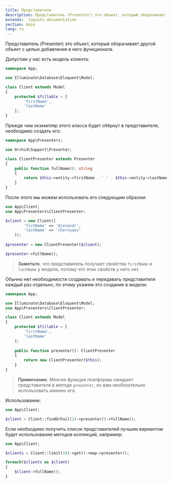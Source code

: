 ```yaml
---
title: Представители
description: Представитель (Presenter) это объект, который оборачивает другой объект с целью добавления в него функционала. 
extends: _layouts.documentation
section: main
lang: ru
---
```


Представитель (Presenter) это объект, который оборачивает другой объект с целью добавления в него функционала. 

Допустим у нас есть модель клиента:
```php
namespace App;

use Illuminate\Database\Eloquent\Model;

class Client extends Model
{
    protected $fillable = [
        'firstName',
        'lastName'
    ];
}
```

Прежде чем экземпляр этого класса будет обёрнут в представителя, необходимо создать его:

```php
namespace App\Presenters;

use Orchid\Support\Presenter;

class ClientPresenter extends Presenter
{
    public function fullName(): string
    {
        return $this->entity->firstName . ' ' . $this->entity->lastName;
    }
}
```

После этого мы можем использовать его следующим образом:

```php
use App\Client;
use App\Presenters\ClientPresenter;

$client = new Client([
        'fistName' => 'Alexandr',
        'lastName' => 'Chernyaev'
    ]);
    
$presenter = new ClientPresenter($client);

$presenter->fullName();
```

> **Заметьте**, что представитель получает свойства `firstName` и `lastName` у модели, потому что этих свойств у него нет.

Обычно нет необходимости создавать и передавать представителя каждый раз отдельно, по этому укажем это создание в модели:

```php
namespace App;

use Illuminate\Database\Eloquent\Model;
use App\Presenters\ClientPresenter;

class Client extends Model
{
    protected $fillable = [
        'firstName',
        'lastName'
    ];
    
    public function presenter(): ClientPresenter
    {
        return new ClientPresenter($this);
    }
}
```

> **Примечание.** Многие функции платформы ожидают представителя в методе `presenter`, но вам необязательно использовать именно его.


Использование:

```php
use App\Client;

$client = Client::findOrFail(1)->presenter()->fullName();
```

Если необходимо получить список представителей лучшим вариантом будет использование методов коллекций, например:

```php
use App\Client;

$clients = Client::limit(10)->get()->map->presenter();

foreach($clients as $client)
{
    $client->fullName();
}
```
